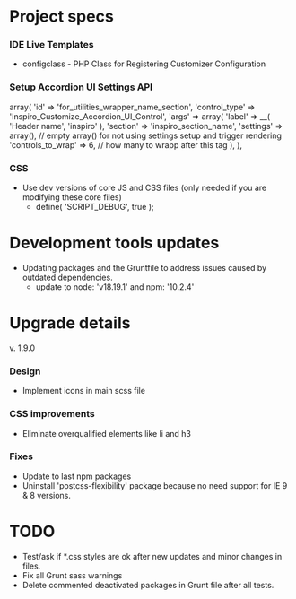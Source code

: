 # Project specs
### IDE Live Templates
* configclass - PHP Class for Registering Customizer Configuration

### Setup Accordion UI Settings API
array(
    'id' => 'for_utilities_wrapper_name_section',
    'control_type' => 'Inspiro_Customize_Accordion_UI_Control',
    'args' => array(
    'label'    	=> __( 'Header name', 'inspiro' ),
    'section' 	=> 'inspiro_section_name',
    'settings'	=> array(), // empty array() for not using settings setup and trigger rendering
    'controls_to_wrap' => 6, // how many to wrapp after this tag
    ),
),

### CSS
* Use dev versions of core JS and CSS files (only needed if you are modifying these core files)
	* define( 'SCRIPT_DEBUG', true );


# Development tools updates
* Updating packages and the Gruntfile to address issues caused by outdated dependencies.
  * update to node: 'v18.19.1' and npm: '10.2.4'


# Upgrade details

v. 1.9.0
### Design
* Implement icons in main scss file

### CSS improvements
* Eliminate overqualified elements like li and h3

### Fixes
* Update to last npm packages
* Uninstall 'postcss-flexibility' package because no need support for IE 9 & 8 versions.

# TODO
* Test/ask if *.css styles are ok after new updates and minor changes in files.
* Fix all Grunt sass warnings
* Delete commented deactivated packages in Grunt file after all tests.


